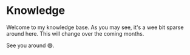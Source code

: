 # Knowledge

Welcome to my knowledge base. As you may see, it's a wee bit sparse around here. This will change over the coming months. 

See you around :smile:.
